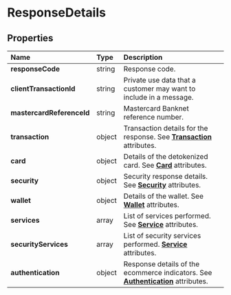 # ResponseDetails

## Properties <a name="properties"></a>

| Name | Type | Description |
| :--- | :--- | :---------- |
| **responseCode** | string | Response code. |
| **clientTransactionId** | string | Private use data that a customer may want to include in a message. |
| **mastercardReferenceId** | string | Mastercard Banknet reference number. |
| **transaction** | object | Transaction details for the response. See [**Transaction**](response/Transaction.md) attributes. |
| **card** | object | Details of the detokenized card. See [**Card**](response/Card.md) attributes. |
| **security** | object | Security response details. See [**Security**](response/Security.md) attributes. |
| **wallet** | object | Details of the wallet. See [**Wallet**](response/Wallet.md) attributes. |
| **services** | array | List of services performed. See [**Service**](common/Service.md) attributes. |
| **securityServices** | array | List of security services performed. [**Service**](common/Service.md) attributes. |
| **authentication** | object | Response details of the ecommerce indicators. See [**Authentication**](response/Authentication.md) attributes. |